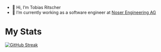 - 👋 Hi, I’m Tobias Ritscher
- 🌱 I’m currently working as a software engineer at [Noser Engineering AG](https://www.noser.com/)

# My Stats
[![GitHub Streak](http://github-readme-streak-stats.herokuapp.com?user=tobiasritscher&theme=dark&hide_border=true&date_format=j%20M%5B%20Y%5D)](https://git.io/streak-stats)
